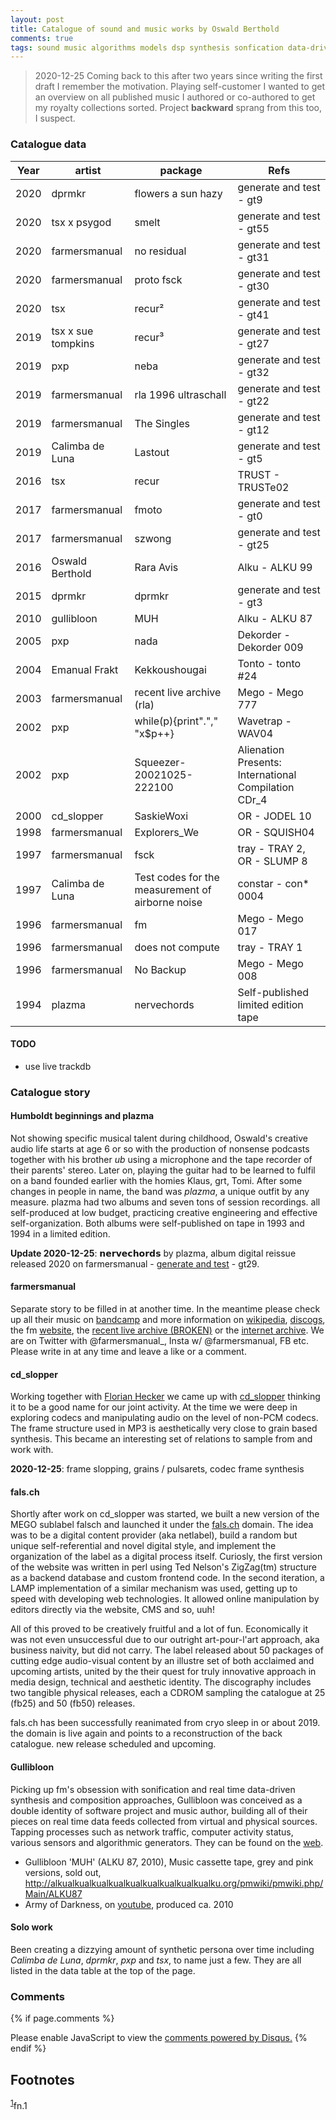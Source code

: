 ```yaml
---
layout: post
title: Catalogue of sound and music works by Oswald Berthold
comments: true
tags: sound music algorithms models dsp synthesis sonfication data-driven-audio digital-musician aesthetics-ng
---
```


> 2020-12-25 Coming back to this after two years since writing the first
> draft I remember the motivation. Playing self-customer I wanted to get
> an overview on all published music I authored or co-authored to get my
> royalty collections sorted. Project **backward** sprang from this too, I
> suspect.

### Catalogue data

| **Year** | **artist**      | **package**                                      | **Refs**                    |
| -------- | --------------- | ------------------------------------------------ | --------------------------- |
|   2020 | dprmkr             | flowers a sun hazy             | generate and test - gt9        |
|   2020 | tsx x psygod       | smelt                          | generate and test - gt55       |
|   2020 | farmersmanual      | no residual                    | generate and test - gt31       |
|   2020 | farmersmanual      | proto fsck                     | generate and test - gt30       |
|   2020 | tsx                | recur²                         | generate and test - gt41       |
|   2019 | tsx x sue tompkins | recur³                         | generate and test - gt27       |
|   2019 | pxp                | neba                           | generate and test - gt32       |
|   2019 | farmersmanual      | rla 1996 ultraschall           | generate and test - gt22       |
|   2019 | farmersmanual      | The Singles                    | generate and test - gt12       |
|   2019 | Calimba de Luna    | Lastout                        | generate and test - gt5        |
|   2016 | tsx                | recur                          | TRUST - TRUSTe02               |
|   2017 | farmersmanual      | fmoto                          | generate and test - gt0        |
|   2017 | farmersmanual      | szwong                         | generate and test - gt25       |
|   2016 | Oswald Berthold    | Rara Avis                      | Alku - ALKU 99                 |
|   2015 | dprmkr             | dprmkr                         | generate and test - gt3        |
|   2010 | gullibloon         | MUH                            | Alku - ALKU 87                 |
|   2005 | pxp                | nada                           | Dekorder - Dekorder 009        |
|   2004 | Emanual Frakt      | Kekkoushougai                  | Tonto - tonto #24              |
|   2003 | farmersmanual      | recent live archive (rla)      | Mego - Mego 777                |
|   2002 | pxp                | while(p){print"."," "x$p++}    | Wavetrap - WAV04               |
|   2002 | pxp                | Squeezer-20021025-222100       | Alienation Presents: International Compilation CDr_4 |
|   2000 | cd\_slopper        | SaskieWoxi                     | OR - JODEL 10                  |
|   1998 | farmersmanual      | Explorers\_We                  | OR - SQUISH04                  |
|   1997 | farmersmanual      | fsck                           | tray - TRAY 2, OR - SLUMP 8    |
|   1997 | Calimba de Luna    | Test codes for the measurement of airborne noise | constar - con* 0004            |
|   1996 | farmersmanual      | fm                             | Mego - Mego 017                |
|   1996 | farmersmanual      | does not compute               | tray - TRAY 1                  |
|   1996 | farmersmanual      | No Backup                      | Mego - Mego 008                |
|   1994 | plazma             | nervechords                    | Self-published limited edition tape |

#### TODO
- use live trackdb

### Catalogue story

#### Humboldt beginnings and plazma

Not showing specific musical talent during childhood, Oswald's
creative audio life starts at age 6 or so with the production of
nonsense podcasts together with his brother *ub* using a microphone
and the tape recorder of their parents' stereo. Later on, playing the
guitar had to be learned to fulfil on a band founded earlier with the
homies Klaus, grt, Tomi. After some changes in people in name, the
band was *plazma*, a unique outfit by any measure. plazma had two
albums and seven tons of session recordings. all self-produced at low
budget, practicing creative engineering and effective
self-organization. Both albums were self-published on tape in 1993 and
1994 in a limited edition.

**Update 2020-12-25**: 𝗻𝗲𝗿𝘃𝗲𝗰𝗵𝗼𝗿𝗱𝘀 by plazma, album digital reissue
released 2020 on farmersmanual - [generate and
test](https://farmersmanual.bandcamp.com/album/nervechords) - gt29.

#### farmersmanual

Separate story to be filled in at another time. In the meantime please
check up all their music on
[bandcamp](https://farmersmanual.bandcamp.com/) and more information
on [wikipedia](https://en.wikipedia.org/wiki/Farmers_Manual),
[discogs](https://www.discogs.com/artist/356-Farmers-Manual), the fm
[website](http://web.fm), the [recent live archive
(BROKEN)](http://rla.web.fm) or the [internet
archive](https://archive.org/search.php?query=farmersmanual). We are
on Twitter with @farmersmanual_, Insta w/ @farmersmanual, FB
etc. Please write in at any time and leave a like or a comment.

#### cd\_slopper

Working together with [Florian Hecker](http://florianhecker.blogspot.com/) we came up with
[cd\_slopper](https://www.discogs.com/artist/11328-CD_slopper) thinking it to be a
good name for our joint activity. At the time we were deep in
exploring codecs and manipulating audio on the level of non-PCM
codecs. The frame structure used in MP3 is aesthetically very close to
grain based synthesis. This became an interesting set of relations to
sample from and work with.

**2020-12-25**: frame slopping, grains / pulsarets, codec frame
synthesis

#### fals.ch

Shortly after work on cd\_slopper was started, we built a new version
of the MEGO sublabel falsch and launched it under the
[fals.ch](https://web.archive.org/web/19991218005216/http://fals.ch)
domain. The idea was to be a digital content provider (aka netlabel),
build a random but unique self-referential and novel digital style,
and implement the organization of the label as a digital process
itself. Curiosly, the first version of the website was written in perl
using Ted Nelson's ZigZag(tm) structure as a backend database and
custom frontend code. In the second iteration, a LAMP implementation
of a similar mechanism was used, getting up to speed with developing
web technologies. It allowed online manipulation by editors directly
via the website, CMS and so, uuh!

All of this proved to be creatively fruitful and a lot of fun.
Economically it was not even unsuccessful due to our outright
art-pour-l'art approach, aka business naivity, but did not carry. The
label released about 50 packages of cutting edge audio-visual content
by an illustre set of both acclaimed and upcoming artists, united by
the their quest for truly innovative approach in media design,
technical and aesthetic identity. The discography includes two
tangible physical releases, each a CDROM sampling the catalogue at 25
(fb25) and 50 (fb50) releases.

fals.ch has been successfully reanimated from cryo sleep in or
about 2019. the domain is live again and points to a reconstruction of
the back catalogue. new release scheduled and upcoming.

#### Gullibloon

Picking up fm's obsession with sonification and real time data-driven
synthesis and composition approaches, Gullibloon was conceived as a
double identity of software project and music author, building all of
their pieces on real time data feeds collected from virtual and
physical sources. Tapping processes such as network traffic, computer
activity status, various sensors and algorithmic generators. They can
be found on the [web](https://gullibloon.org).

- Gullibloon 'MUH' (ALKU 87, 2010), Music cassette tape, grey and pink versions, sold out, <http://alkualkualkualkualkualkualkualkualkualku.org/pmwiki/pmwiki.php/Main/ALKU87>
- Army of Darkness, on [youtube](https://www.youtube.com/watch?v=a7nEPDXEioM&t=28s), produced ca. 2010

#### Solo work

Been creating a dizzying amount of synthetic persona over time
including *Calimba de Luna*, *dprmkr*, *pxp* and *tsx*, to name just a
few. They are all listed in the data table at the top of the page.

### Comments

{% if page.comments %}
<div id="disqus_thread"></div>
<script>

/**
*  RECOMMENDED CONFIGURATION VARIABLES: EDIT AND UNCOMMENT THE SECTION BELOW TO INSERT DYNAMIC VALUES FROM YOUR PLATFORM OR CMS.
*  LEARN WHY DEFINING THESE VARIABLES IS IMPORTANT: https://disqus.com/admin/universalcode/#configuration-variables*/
/*
var disqus_config = function () {
this.page.url = PAGE_URL;  // Replace PAGE_URL with your page's canonical URL variable
this.page.identifier = PAGE_IDENTIFIER; // Replace PAGE_IDENTIFIER with your page's unique identifier variable
};
*/
(function() { // DON'T EDIT BELOW THIS LINE
var d = document, s = d.createElement('script');
s.src = '//x75.disqus.com/embed.js';
s.setAttribute('data-timestamp', +new Date());
(d.head || d.body).appendChild(s);
})();
</script>
<noscript>Please enable JavaScript to view the <a href="https://disqus.com/?ref_noscript">comments powered by Disqus.</a></noscript>
{% endif %}


Footnotes
---------

<sup><a id="fn.1" href="#fnr.1">1</a></sup>fn.1
